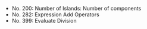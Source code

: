 * No. 200: Number of Islands: Number of components
* No. 282: Expression Add Operators
* No. 399: Evaluate Division


